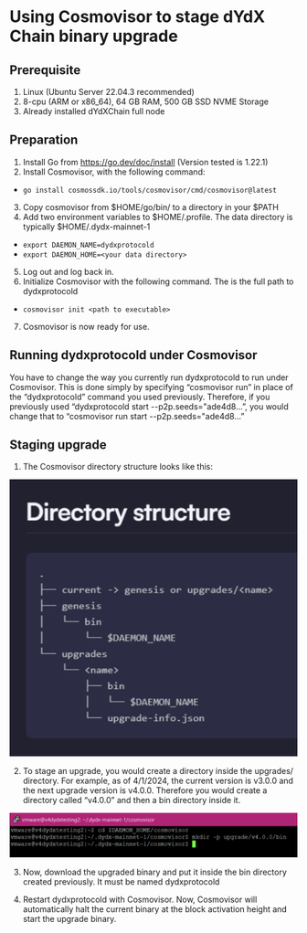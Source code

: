 # Using Cosmovisor to stage dYdX Chain binary upgrade 

## Prerequisite

1. Linux (Ubuntu Server 22.04.3 recommended)
2. 8-cpu (ARM or x86_64), 64 GB RAM, 500 GB SSD NVME Storage
3. Already installed dYdXChain full node

## Preparation

1. Install Go from https://go.dev/doc/install (Version tested is 1.22.1)
2. Install Cosmovisor, with the following command:
- `go install cosmossdk.io/tools/cosmovisor/cmd/cosmovisor@latest`
3. Copy cosmovisor from $HOME/go/bin/ to a directory in your $PATH
4. Add two environment variables to $HOME/.profile.  The data directory is typically $HOME/.dydx-mainnet-1
- `export DAEMON_NAME=dydxprotocold`
- `export DAEMON_HOME=<your data directory>`
5. Log out and log back in.
6. Initialize Cosmovisor with the following command.  The <path to executable> is the full path to dydxprotocold
- `cosmovisor init <path to executable>`
7. Cosmovisor is now ready for use.

## Running dydxprotocold under Cosmovisor

You have to change the way you currently run dydxprotocold to run under Cosmovisor.  This is done simply by specifying “cosmovisor run” in place of the “dydxprotocold” command you used previously.  Therefore, if you previously used “dydxprotocold start --p2p.seeds="ade4d8…”, you would change that to “cosmovisor run start --p2p.seeds="ade4d8…”

## Staging upgrade

1. The Cosmovisor directory structure looks like this:

![Upgrade1](../../../artifacts/Staging_1.png)

2. To stage an upgrade, you would create a <name> directory inside the upgrades/ directory.  For example, as of 4/1/2024, the current version is v3.0.0 and the next upgrade version is v4.0.0.  Therefore you would create a directory called “v4.0.0” and then a bin directory inside it.

![Upgrade2](../../../artifacts/Staging_2.png)

3. Now, download the upgraded binary and put it inside the bin directory created previously.  It must be named dydxprotocold

4. Restart dydxprotocold with Cosmovisor.  Now, Cosmovisor will automatically halt the current binary at the block activation height and start the upgrade binary.
